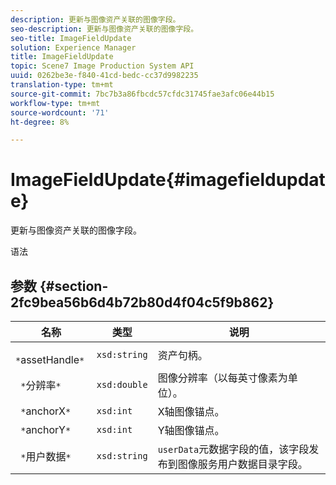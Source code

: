 ```yaml
---
description: 更新与图像资产关联的图像字段。
seo-description: 更新与图像资产关联的图像字段。
seo-title: ImageFieldUpdate
solution: Experience Manager
title: ImageFieldUpdate
topic: Scene7 Image Production System API
uuid: 0262be3e-f840-41cd-bedc-cc37d9982235
translation-type: tm+mt
source-git-commit: 7bc7b3a86fbcdc57cfdc31745fae3afc06e44b15
workflow-type: tm+mt
source-wordcount: '71'
ht-degree: 8%

---
```



# ImageFieldUpdate{#imagefieldupdate}

更新与图像资产关联的图像字段。

语法

## 参数 {#section-2fc9bea56b6d4b72b80d4f04c5f9b862}

| 名称 | 类型 | 说明 |
|---|---|---|
| ` *`assetHandle`*` | `xsd:string` | 资产句柄。 |
| ` *`分辨率`*` | `xsd:double` | 图像分辨率（以每英寸像素为单位）。 |
| ` *`anchorX`*` | `xsd:int` | X轴图像锚点。 |
| ` *`anchorY`*` | `xsd:int` | Y轴图像锚点。 |
| ` *`用户数据`*` | `xsd:string` | `userData`元数据字段的值，该字段发布到图像服务用户数据目录字段。 |

